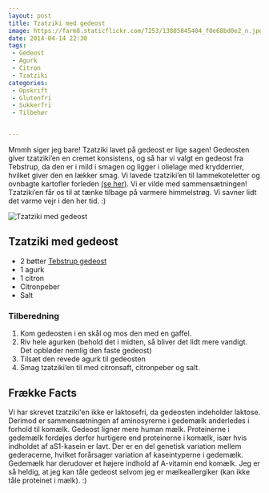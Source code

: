 ```yaml
---
layout: post
title: Tzatziki med gedeost
image: https://farm8.staticflickr.com/7253/13805845404_f0e68bd0e2_n.jpg
date: 2014-04-14 22:30
tags:
 - Gedeost
 - Agurk
 - Citron
 - Tzatziki
categories:
 - Opskrift
 - Glutenfri
 - Sukkerfri
 - Tilbehør


---
```



Mmmh siger jeg bare! Tzatziki lavet på gedeost er lige sagen! Gedeosten giver tzatziki’en en cremet konsistens, og så har vi valgt en gedeost fra Tebstrup, da den er i mild i smagen og ligger i olielage med krydderrier, hvilket giver den en lækker smag. Vi lavede tzatziki’en til lammekoteletter og ovnbagte kartofler forleden [(se her)](http://www.femmefood.com/2014/04/lamme-koteletter-med-ovnbagte-kartofler/). Vi er vilde med sammensætningen! Tzatziki’en får os til at tænke tilbage på varmere himmelstrøg. Vi savner lidt det varme vejr i den her tid. :)

![Tzatziki med gedeost](https://farm8.staticflickr.com/7253/13805845404_f0e68bd0e2_z.jpg)









## Tzatziki med gedeost


- 2 bøtter [Tebstrup gedeost](http://www.tebstrup.dk/)
- 1 agurk
- 1 citron
- Citronpeber
- Salt





### Tilberedning

1. Kom gedeosten i en skål og mos den med en gaffel.
2. Riv hele agurken (behold det i midten, så bliver det lidt mere vandigt. Det opbløder nemlig den faste gedeost)
3. Tilsæt den revede agurk til gedeosten
4. Smag tzatziki’en til med citronsaft, citronpeber og salt.





## Frække Facts

Vi har skrevet tzatziki'en ikke er laktosefri, da gedeosten indeholder laktose. Derimod er sammensætningen af aminosyrerne i gedemælk anderledes i forhold til komælk. Gedeost ligner mere human mælk. Proteinerne i gedemælk fordøjes derfor hurtigere end proteinerne i komælk, især hvis indholdet af aS1-kasein er lavt. Der er en del genetisk variation mellem gederacerne, hvilket forårsager variation af kaseintyperne i gedemælk. Gedemælk har derudover et højere indhold af A-vitamin end komælk. Jeg er så heldig, at jeg kan tåle gedeost selvom jeg er mælkeallergiker (kan ikke tåle proteinet i mælk). :)
